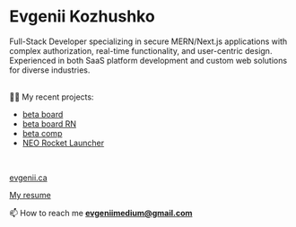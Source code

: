 <h1>Evgenii Kozhushko</h1>
<p>Full-Stack Developer specializing in secure MERN/Next.js applications with complex authorization,
real-time functionality, and user-centric design. Experienced in both SaaS platform development
and custom web solutions for diverse industries.</p>

<br>
👨‍💻 My recent projects:

<br>

- [beta board](https://pangeas.netlify.app/)
- [beta board RN](https://github.com/evgeniikozhushko/beta-board-rn)
- [beta comp](https://beta-comp.onrender.com)
- [NEO Rocket Launcher](https://neo-rocket-launch.onrender.com)
<br>

[evgenii.ca](https://evgenii-ca.onrender.com/)
<br>

[My resume](https://evgeniikozhushko.github.io/)
<br>

📫 How to reach me **evgeniimedium@gmail.com**

